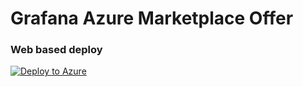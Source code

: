 # Grafana Azure Marketplace Offer

### Web based deploy
<a href="https://portal.azure.com/#create/Microsoft.Template/uri/https%3A%2F%2Fraw.githubusercontent.com%2Fgrafana%2Fazure-marketplace%2Fmaster%2FmainTemplate.json" target="_blank">
   <img alt="Deploy to Azure" src="http://azuredeploy.net/deploybutton.png"/>
</a>